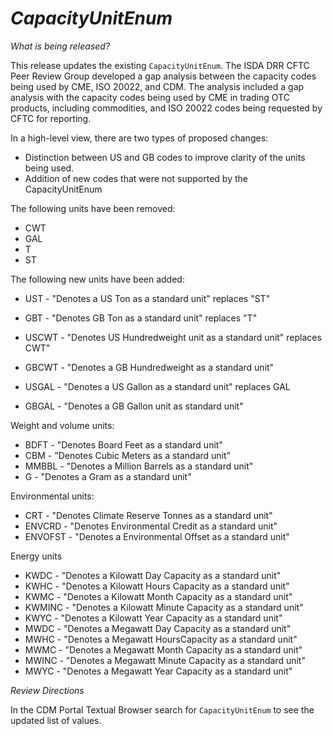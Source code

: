 # *CapacityUnitEnum*

_What is being released?_

This release updates the existing `CapacityUnitEnum`. The ISDA DRR CFTC Peer Review Group developed a gap analysis between the capacity codes being used by CME, ISO 20022, and CDM. The analysis included a gap analysis with the capacity codes being used by CME in trading OTC products, including commodities, and ISO 20022 codes being requested by CFTC for reporting. 

In a high-level view, there are two types of proposed changes:

- Distinction between US and GB codes to improve clarity of the units being used.
- Addition of new codes that were not supported by the CapacityUnitEnum

The following units have been removed:

- CWT
- GAL
- T
- ST

The following new units have been added:

- UST - "Denotes a US Ton as a standard unit" replaces "ST"
- GBT - "Denotes GB Ton as a standard unit" replaces "T"

- USCWT -  "Denotes US Hundredweight unit as a standard unit" replaces CWT"
- GBCWT - "Denotes a GB Hundredweight as a standard unit"

- USGAL - "Denotes a US Gallon as a standard unit" replaces GAL
- GBGAL -  "Denotes a GB Gallon unit as standard unit"

Weight and volume units:

- BDFT - "Denotes Board Feet as a standard unit"
- CBM - "Denotes Cubic Meters as a standard unit"
- MMBBL - "Denotes a Million Barrels as a standard unit"
- G - "Denotes a Gram as a standard unit"

Environmental units:

- CRT - "Denotes Climate Reserve Tonnes as a standard unit"
- ENVCRD - "Denotes Environmental Credit as a standard unit"
- ENVOFST - "Denotes a Environmental Offset as a standard unit"

Energy units

- KWDC -  "Denotes a Kilowatt Day Capacity as a standard unit"
- KWHC - "Denotes a Kilowatt Hours Capacity as a standard unit"
- KWMC - "Denotes a Kilowatt Month Capacity as a standard unit"
- KWMINC - "Denotes a Kilowatt Minute Capacity as a standard unit"
- KWYC - "Denotes a Kilowatt Year Capacity as a standard unit"
- MWDC - "Denotes a Megawatt Day Capacity as a standard unit"
- MWHC - "Denotes a Megawatt HoursCapacity as a standard unit"
- MWMC - "Denotes a Megawatt Month Capacity as a standard unit"
- MWINC - "Denotes a Megawatt Minute Capacity as a standard unit"
- MWYC - "Denotes a Megawatt Year Capacity as a standard unit"

_Review Directions_

In the CDM Portal Textual Browser search for `CapacityUnitEnum` to see the updated list of values.
